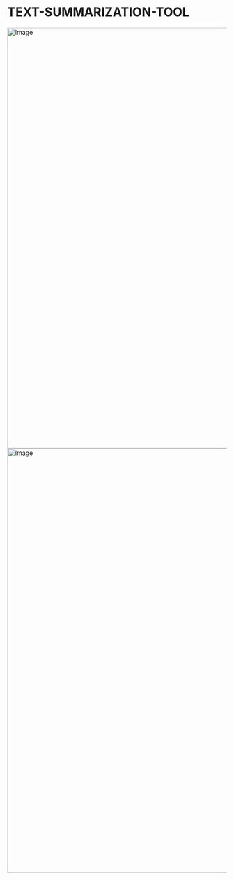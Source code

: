 # TEXT-SUMMARIZATION-TOOL




<img width="1919" height="966" alt="Image" src="https://github.com/user-attachments/assets/dc53e186-0311-4c22-9f49-84ed3e226858" />
<img width="1919" height="975" alt="Image" src="https://github.com/user-attachments/assets/16e3ef57-2f3b-44bd-9d5d-30bb1fa882d2" />
